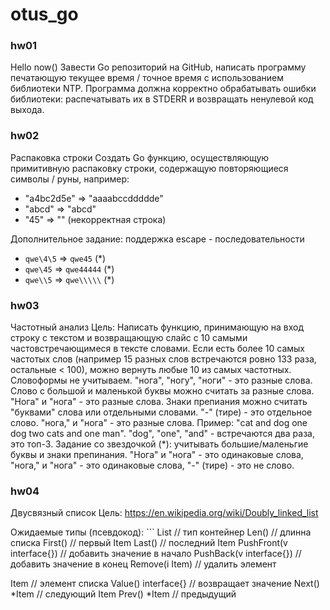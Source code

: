 # otus_go

### hw01
Hello now()
Завести Go репозиторий на GitHub, написать программу печатающую текущее время / точное 
время с использованием библиотеки NTP.
Программа должна корректно обрабатывать ошибки библиотеки: распечатывать их в STDERR и 
возвращать ненулевой код выхода.

### hw02
Распаковка строки
Создать Go функцию, осуществляющую примитивную распаковку строки, содержащую повторяющиеся 
символы / руны, например:

* "a4bc2d5e" => "aaaabccddddde"
* "abcd" => "abcd"
* "45" => "" (некорректная строка)

Дополнительное задание: поддержка escape - последовательности
* `qwe\4\5` => `qwe45` (*)
* `qwe\45` => `qwe44444` (*)
* `qwe\\5` => `qwe\\\\\` (*)

### hw03
Частотный анализ
Цель: Напиcать функцию, принимающую на вход строку с текстом и возвращающую слайс с 10 
самыми частовстречающимеся в тексте словами. Если есть более 10 самых частотых слов 
(например 15 разных слов встречаются ровно 133 раза, остальные < 100), можно вернуть любые 
10 из самых частотных. Словоформы не учитываем. "нога", "ногу", "ноги" - это разные слова. 
Слово с большой и маленькой буквы можно считать за разные слова. "Нога" и "нога" - это разные 
слова. Знаки препиания можно считать "буквами" слова или отдельными словами. "-" (тире) - 
это отдельное слово. "нога," и "нога" - это разные слова. 
Пример: "cat and dog one dog two cats and one man". "dog", "one", "and" - 
встречаются два раза, это топ-3. 
Задание со звездочкой (*): учитывать большие/маленьгие буквы и знаки препинания. 
"Нога" и "нога" - это одинаковые слова, "нога," и "нога" - это одинаковые слова, "-" (тире) - 
это не слово.

### hw04
Двусвязный список
Цель: https://en.wikipedia.org/wiki/Doubly_linked_list 

​Ожидаемые типы (псевдокод):
​```
List // тип контейнер 
Len() // длинна списка 
First() // первый Item 
Last() // последний Item 
PushFront(v interface{}) // добавить значение в начало 
PushBack(v interface{}) // добавить значение в конец 
Remove(i Item) // удалить элемент 


​Item // элемент списка 
Value() interface{} // возвращает значение 
Next() *Item // следующий Item 
Prev() *Item // предыдущий 
```